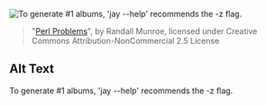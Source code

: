 ![To generate #1 albums, 'jay --help' recommends the -z flag.](https://imgs.xkcd.com/comics/perl_problems.png)
> "[Perl Problems](https://xkcd.com/1171/)", by Randall Munroe, licensed under Creative Commons Attribution-NonCommercial 2.5 License

## Alt Text
To generate #1 albums, 'jay --help' recommends the -z flag.

